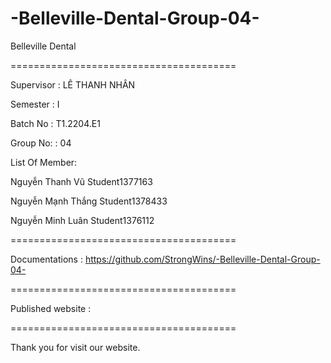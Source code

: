 # -Belleville-Dental-Group-04-
Belleville Dental

=======================================

Supervisor : LÊ THANH NHÂN

Semester : I

Batch No : T1.2204.E1

Group No: : 04

List Of Member:

Nguyễn Thanh Vũ Student1377163

Nguyễn Mạnh Thắng Student1378433

Nguyễn Minh Luân Student1376112

=======================================

Documentations : https://github.com/StrongWins/-Belleville-Dental-Group-04-

=======================================

Published website :

=======================================

Thank you for visit our website.
